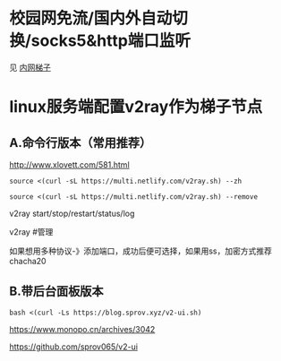 
# 校园网免流/国内外自动切换/socks5&http端口监听 
见 [内网梯子](./%E5%86%85%E7%BD%91%E6%A2%AF%E5%AD%90/)

# linux服务端配置v2ray作为梯子节点
## A.命令行版本（常用推荐）
http://www.xlovett.com/581.html

```
source <(curl -sL https://multi.netlify.com/v2ray.sh) --zh
```

```
source <(curl -sL https://multi.netlify.com/v2ray.sh) --remove
```

v2ray start/stop/restart/status/log

v2ray #管理

如果想用多种协议-》添加端口，成功后便可选择，如果用ss，加密方式推荐chacha20



## B.带后台面板版本

```
bash <(curl -Ls https://blog.sprov.xyz/v2-ui.sh)
```

https://www.monopo.cn/archives/3042

https://github.com/sprov065/v2-ui


